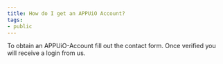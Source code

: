 ```yaml
---
title: How do I get an APPUiO Account?
tags:
- public
---
```

To obtain an APPUiO-Account fill out the contact form. Once verified you will receive a login from us.
